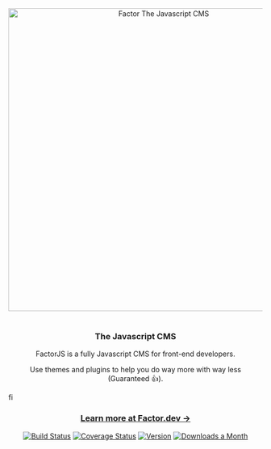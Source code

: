 <div align="center">
  <img src="https://i.imgur.com/Wv8kPKL.jpg" width="600px"  alt="Factor The Javascript CMS">
</div>

<br />

<div align="center">
  <h3>The Javascript CMS</h3>
  <p>FactorJS is a fully Javascript CMS for front-end developers.</p>
  
  <p>Use themes and plugins to help you do way more with way less (Guaranteed 👍).</p>
</div>
 fi
<div align="center">
  <h3>
    <a href="https://factor.dev">
      Learn more at Factor.dev &rarr;
    </a>
  </h3>
</div>

<div align="center">
  <a href="https://circleci.com/gh/fiction-com/factor"><img src="https://badgen.net/circleci/github/fiction-com/factor/development" alt="Build Status"></a>  
  <a href="https://codecov.io/gh/fiction-com/factor"><img src="https://badgen.net/codecov/c/github/fiction-com/factor/development" alt="Coverage Status"></a>
  <a href="https://www.npmjs.com/package/@factor/core"><img src="https://badgen.net/npm/v/@factor/core" alt="Version"></a>
  <a href="https://www.npmjs.com/package/@factor/core"><img src="https://badgen.net/npm/dm/@factor/core" alt="Downloads a Month"></a> 
 </div>
